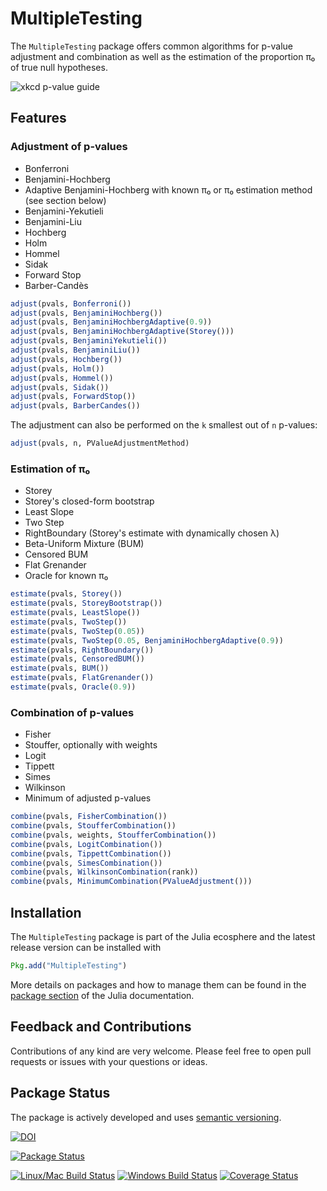 # MultipleTesting

The `MultipleTesting` package offers common algorithms for p-value adjustment
and combination as well as the estimation of the proportion π₀ of true null
hypotheses.

![xkcd p-value guide](pvalues.png)


## Features

### Adjustment of p-values

* Bonferroni
* Benjamini-Hochberg
* Adaptive Benjamini-Hochberg with known π₀ or π₀ estimation method (see section below)
* Benjamini-Yekutieli
* Benjamini-Liu
* Hochberg
* Holm
* Hommel
* Sidak
* Forward Stop
* Barber-Candès

```julia
adjust(pvals, Bonferroni())
adjust(pvals, BenjaminiHochberg())
adjust(pvals, BenjaminiHochbergAdaptive(0.9))
adjust(pvals, BenjaminiHochbergAdaptive(Storey()))
adjust(pvals, BenjaminiYekutieli())
adjust(pvals, BenjaminiLiu())
adjust(pvals, Hochberg())
adjust(pvals, Holm())
adjust(pvals, Hommel())
adjust(pvals, Sidak())
adjust(pvals, ForwardStop())
adjust(pvals, BarberCandes())
```

The adjustment can also be performed on the `k` smallest out of `n` p-values:

```julia
adjust(pvals, n, PValueAdjustmentMethod)
```


### Estimation of π₀

* Storey
* Storey's closed-form bootstrap
* Least Slope
* Two Step
* RightBoundary (Storey's estimate with dynamically chosen λ)
* Beta-Uniform Mixture (BUM)
* Censored BUM
* Flat Grenander
* Oracle for known π₀

```julia
estimate(pvals, Storey())
estimate(pvals, StoreyBootstrap())
estimate(pvals, LeastSlope())
estimate(pvals, TwoStep())
estimate(pvals, TwoStep(0.05))
estimate(pvals, TwoStep(0.05, BenjaminiHochbergAdaptive(0.9))
estimate(pvals, RightBoundary())
estimate(pvals, CensoredBUM())
estimate(pvals, BUM())
estimate(pvals, FlatGrenander())
estimate(pvals, Oracle(0.9))
```


### Combination of p-values

* Fisher
* Stouffer, optionally with weights
* Logit
* Tippett
* Simes
* Wilkinson
* Minimum of adjusted p-values

```julia
combine(pvals, FisherCombination())
combine(pvals, StoufferCombination())
combine(pvals, weights, StoufferCombination())
combine(pvals, LogitCombination())
combine(pvals, TippettCombination())
combine(pvals, SimesCombination())
combine(pvals, WilkinsonCombination(rank))
combine(pvals, MinimumCombination(PValueAdjustment()))
```


## Installation

The `MultipleTesting` package is part of the Julia ecosphere and the latest
release version can be installed with

```julia
Pkg.add("MultipleTesting")
```

More details on packages and how to manage them can be found in the
[package section](https://docs.julialang.org/en/stable/manual/packages/#adding-and-removing-packages)
of the Julia documentation.


## Feedback and Contributions

Contributions of any kind are very welcome. Please feel free to open pull
requests or issues with your questions or ideas.


## Package Status

The package is actively developed and uses [semantic versioning](https://semver.org/).

[![DOI](https://zenodo.org/badge/27935122.svg)](https://zenodo.org/badge/latestdoi/27935122)

[![Package Status](https://pkg.julialang.org/badges/MultipleTesting_0.6.svg)](https://pkg.julialang.org/?pkg=MultipleTesting)

[![Linux/Mac Build Status](https://travis-ci.org/juliangehring/MultipleTesting.jl.svg?branch=master)](https://travis-ci.org/juliangehring/MultipleTesting.jl)
[![Windows Build Status](https://ci.appveyor.com/api/projects/status/1ld0ppptisirryt1/branch/master?svg=true)](https://ci.appveyor.com/project/juliangehring/multipletesting-jl/branch/master)
[![Coverage Status](https://codecov.io/gh/juliangehring/MultipleTesting.jl/branch/master/graph/badge.svg)](https://codecov.io/gh/juliangehring/MultipleTesting.jl)
